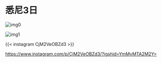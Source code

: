 # 悉尼3日


![img0](https://www.instagram.com/p/CjHw6G_BC0U/?igshid=YmMyMTA2M2Y=)

![img1](https://www.instagram.com/p/CjM2VeOBZd3/)

{{< instagram CjM2VeOBZd3 >}}

https://www.instagram.com/p/CjM2VeOBZd3/?igshid=YmMyMTA2M2Y=

